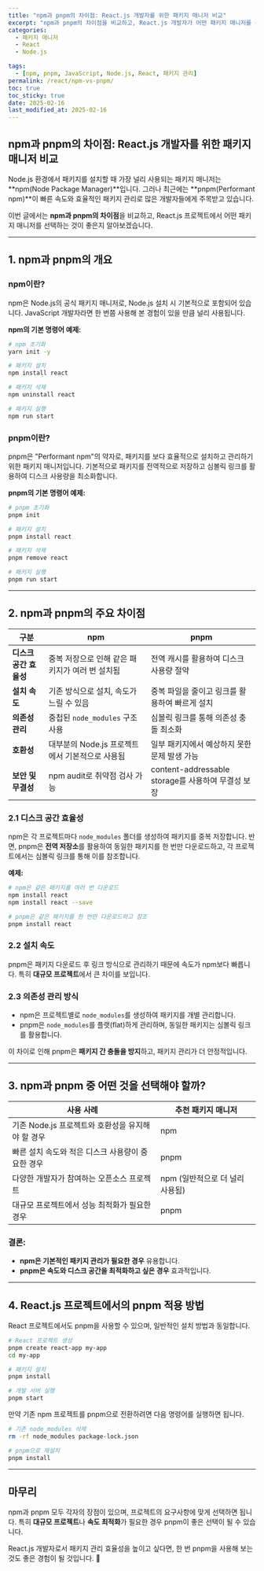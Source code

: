 ```yaml
---
title: "npm과 pnpm의 차이점: React.js 개발자를 위한 패키지 매니저 비교"
excerpt: "npm과 pnpm의 차이점을 비교하고, React.js 개발자가 어떤 패키지 매니저를 선택해야 할지에 대해 설명합니다. 각 패키지 매니저의 특징과 성능 차이를 코드 예제와 함께 알아봅니다."
categories:
  - 패키지 매니저
  - React
  - Node.js

tags:
  - [npm, pnpm, JavaScript, Node.js, React, 패키지 관리]
permalink: /react/npm-vs-pnpm/
toc: true
toc_sticky: true
date: 2025-02-16
last_modified_at: 2025-02-16
---
```


## npm과 pnpm의 차이점: React.js 개발자를 위한 패키지 매니저 비교

Node.js 환경에서 패키지를 설치할 때 가장 널리 사용되는 패키지 매니저는 **npm(Node Package Manager)**입니다. 그러나 최근에는 **pnpm(Performant npm)**이 빠른 속도와 효율적인 패키지 관리로 많은 개발자들에게 주목받고 있습니다.

이번 글에서는 **npm과 pnpm의 차이점**을 비교하고, React.js 프로젝트에서 어떤 패키지 매니저를 선택하는 것이 좋은지 알아보겠습니다.

---

## 1. npm과 pnpm의 개요

### npm이란?

npm은 Node.js의 공식 패키지 매니저로, Node.js 설치 시 기본적으로 포함되어 있습니다. JavaScript 개발자라면 한 번쯤 사용해 본 경험이 있을 만큼 널리 사용됩니다.

**npm의 기본 명령어 예제:**

```sh
# npm 초기화
yarn init -y

# 패키지 설치
npm install react

# 패키지 삭제
npm uninstall react

# 패키지 실행
npm run start
```

### pnpm이란?

pnpm은 "Performant npm"의 약자로, 패키지를 보다 효율적으로 설치하고 관리하기 위한 패키지 매니저입니다. 기본적으로 패키지를 전역적으로 저장하고 심볼릭 링크를 활용하여 디스크 사용량을 최소화합니다.

**pnpm의 기본 명령어 예제:**

```sh
# pnpm 초기화
pnpm init

# 패키지 설치
pnpm install react

# 패키지 삭제
pnpm remove react

# 패키지 실행
pnpm run start
```

---

## 2. npm과 pnpm의 주요 차이점

| 구분                   | npm                                             | pnpm                                               |
| ---------------------- | ----------------------------------------------- | -------------------------------------------------- |
| **디스크 공간 효율성** | 중복 저장으로 인해 같은 패키지가 여러 번 설치됨 | 전역 캐시를 활용하여 디스크 사용량 절약            |
| **설치 속도**          | 기존 방식으로 설치, 속도가 느릴 수 있음         | 중복 파일을 줄이고 링크를 활용하여 빠르게 설치     |
| **의존성 관리**        | 중첩된 `node_modules` 구조 사용                 | 심볼릭 링크를 통해 의존성 충돌 최소화              |
| **호환성**             | 대부분의 Node.js 프로젝트에서 기본적으로 사용됨 | 일부 패키지에서 예상하지 못한 문제 발생 가능       |
| **보안 및 무결성**     | npm audit로 취약점 검사 가능                    | content-addressable storage를 사용하여 무결성 보장 |

### 2.1 디스크 공간 효율성

npm은 각 프로젝트마다 `node_modules` 폴더를 생성하여 패키지를 중복 저장합니다. 반면, pnpm은 **전역 저장소**를 활용하여 동일한 패키지를 한 번만 다운로드하고, 각 프로젝트에서는 심볼릭 링크를 통해 이를 참조합니다.

**예제:**

```sh
# npm은 같은 패키지를 여러 번 다운로드
npm install react
npm install react --save

# pnpm은 같은 패키지를 한 번만 다운로드하고 참조
pnpm install react
```

### 2.2 설치 속도

pnpm은 패키지 다운로드 후 링크 방식으로 관리하기 때문에 속도가 npm보다 빠릅니다. 특히 **대규모 프로젝트**에서 큰 차이를 보입니다.

### 2.3 의존성 관리 방식

- npm은 프로젝트별로 `node_modules`를 생성하여 패키지를 개별 관리합니다.
- pnpm은 `node_modules`를 플랫(flat)하게 관리하며, 동일한 패키지는 심볼릭 링크를 활용합니다.

이 차이로 인해 pnpm은 **패키지 간 충돌을 방지**하고, 패키지 관리가 더 안정적입니다.

---

## 3. npm과 pnpm 중 어떤 것을 선택해야 할까?

| 사용 사례                                         | 추천 패키지 매니저              |
| ------------------------------------------------- | ------------------------------- |
| 기존 Node.js 프로젝트와 호환성을 유지해야 할 경우 | npm                             |
| 빠른 설치 속도와 적은 디스크 사용량이 중요한 경우 | pnpm                            |
| 다양한 개발자가 참여하는 오픈소스 프로젝트        | npm (일반적으로 더 널리 사용됨) |
| 대규모 프로젝트에서 성능 최적화가 필요한 경우     | pnpm                            |

### **결론:**

- **npm은 기본적인 패키지 관리가 필요한 경우** 유용합니다.
- **pnpm은 속도와 디스크 공간을 최적화하고 싶은 경우** 효과적입니다.

---

## 4. React.js 프로젝트에서의 pnpm 적용 방법

React 프로젝트에서도 pnpm을 사용할 수 있으며, 일반적인 설치 방법과 동일합니다.

```sh
# React 프로젝트 생성
pnpm create react-app my-app
cd my-app

# 패키지 설치
pnpm install

# 개발 서버 실행
pnpm start
```

만약 기존 npm 프로젝트를 pnpm으로 전환하려면 다음 명령어를 실행하면 됩니다.

```sh
# 기존 node_modules 삭제
rm -rf node_modules package-lock.json

# pnpm으로 재설치
pnpm install
```

---

## 마무리

npm과 pnpm 모두 각자의 장점이 있으며, 프로젝트의 요구사항에 맞게 선택하면 됩니다. 특히 **대규모 프로젝트**나 **속도 최적화**가 필요한 경우 pnpm이 좋은 선택이 될 수 있습니다.

React.js 개발자로서 패키지 관리 효율성을 높이고 싶다면, 한 번 pnpm을 사용해 보는 것도 좋은 경험이 될 것입니다. 🚀

